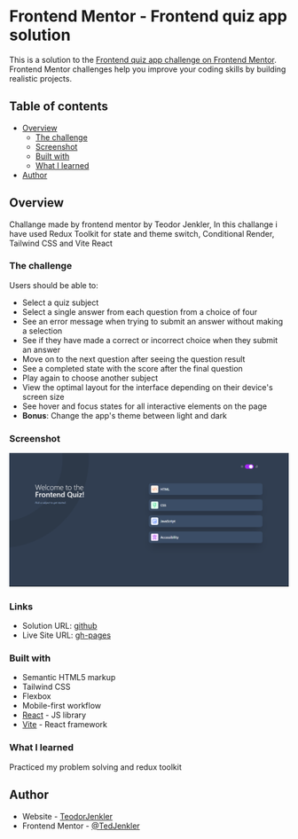 # Frontend Mentor - Frontend quiz app solution

This is a solution to the [Frontend quiz app challenge on Frontend Mentor](https://www.frontendmentor.io/challenges/frontend-quiz-app-BE7xkzXQnU). Frontend Mentor challenges help you improve your coding skills by building realistic projects. 

## Table of contents

- [Overview](#overview)
  - [The challenge](#the-challenge)
  - [Screenshot](#screenshot)
  - [Built with](#built-with)
  - [What I learned](#what-i-learned)
- [Author](#author)

## Overview

Challange made by frontend mentor by Teodor Jenkler, In this challange i have used Redux Toolkit for state and theme switch, Conditional Render, Tailwind CSS and Vite React

### The challenge

Users should be able to:

- Select a quiz subject
- Select a single answer from each question from a choice of four
- See an error message when trying to submit an answer without making a selection
- See if they have made a correct or incorrect choice when they submit an answer
- Move on to the next question after seeing the question result
- See a completed state with the score after the final question
- Play again to choose another subject
- View the optimal layout for the interface depending on their device's screen size
- See hover and focus states for all interactive elements on the page
- **Bonus**: Change the app's theme between light and dark

### Screenshot

![](./screenshot.png)

### Links

- Solution URL: [github](https://github.com/TedJenkler/QuizApp-Tailwind-Vite-Reduxttk)
- Live Site URL: [gh-pages](https://tedjenkler.github.io/QuizApp-Tailwind-Vite-Reduxttk/)

### Built with

- Semantic HTML5 markup
- Tailwind CSS
- Flexbox
- Mobile-first workflow
- [React](https://reactjs.org/) - JS library
- [Vite](https://vitejs.dev/) - React framework

### What I learned

Practiced my problem solving and redux toolkit

## Author

- Website - [TeodorJenkler](https://www.linkedin.com/in/tedjenklerwebdeveloper/)
- Frontend Mentor - [@TedJenkler](https://www.frontendmentor.io/profile/TedJenkler)
